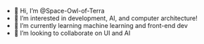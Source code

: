 - 👋 Hi, I’m @Space-Owl-of-Terra
- 👀 I’m interested in development, AI, and computer architecture! 
- 🌱 I’m currently learning machine learning and front-end dev
- 💞️ I’m looking to collaborate on UI and AI



<!---
Space-Owl-of-Terra/Space-Owl-of-Terra is a ✨ special ✨ repository because its `README.md` (this file) appears on your GitHub profile.
You can click the Preview link to take a look at your changes.
--->
